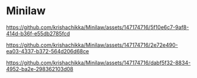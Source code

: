 # Minilaw
https://github.com/krishachikka/Minilaw/assets/147174716/5f10e6c7-9af8-414d-b36f-e55db2785fcd


https://github.com/krishachikka/Minilaw/assets/147174716/2e72e490-ea03-4337-b372-564d206d68ce



https://github.com/krishachikka/Minilaw/assets/147174716/dabf5f32-8834-4952-ba2e-298362103d08

